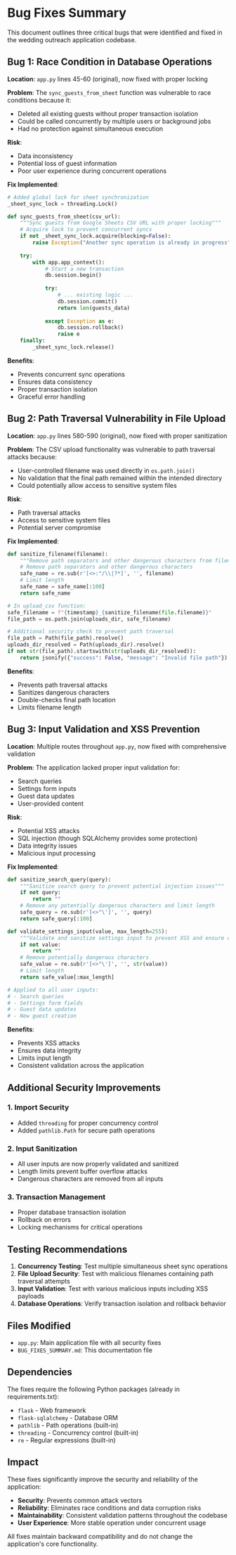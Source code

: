 # Bug Fixes Summary

This document outlines three critical bugs that were identified and fixed in the wedding outreach application codebase.

## Bug 1: Race Condition in Database Operations

**Location**: `app.py` lines 45-60 (original), now fixed with proper locking

**Problem**: The `sync_guests_from_sheet` function was vulnerable to race conditions because it:
- Deleted all existing guests without proper transaction isolation
- Could be called concurrently by multiple users or background jobs
- Had no protection against simultaneous execution

**Risk**: 
- Data inconsistency
- Potential loss of guest information
- Poor user experience during concurrent operations

**Fix Implemented**:
```python
# Added global lock for sheet synchronization
_sheet_sync_lock = threading.Lock()

def sync_guests_from_sheet(csv_url):
    """Sync guests from Google Sheets CSV URL with proper locking"""
    # Acquire lock to prevent concurrent syncs
    if not _sheet_sync_lock.acquire(blocking=False):
        raise Exception("Another sync operation is already in progress")
    
    try:
        with app.app_context():
            # Start a new transaction
            db.session.begin()
            
            try:
                # ... existing logic ...
                db.session.commit()
                return len(guests_data)
                
            except Exception as e:
                db.session.rollback()
                raise e
    finally:
        _sheet_sync_lock.release()
```

**Benefits**:
- Prevents concurrent sync operations
- Ensures data consistency
- Proper transaction isolation
- Graceful error handling

## Bug 2: Path Traversal Vulnerability in File Upload

**Location**: `app.py` lines 580-590 (original), now fixed with proper sanitization

**Problem**: The CSV upload functionality was vulnerable to path traversal attacks because:
- User-controlled filename was used directly in `os.path.join()`
- No validation that the final path remained within the intended directory
- Could potentially allow access to sensitive system files

**Risk**:
- Path traversal attacks
- Access to sensitive system files
- Potential server compromise

**Fix Implemented**:
```python
def sanitize_filename(filename):
    """Remove path separators and other dangerous characters from filename"""
    # Remove path separators and other dangerous characters
    safe_name = re.sub(r'[<>:"/\\|?*]', '', filename)
    # Limit length
    safe_name = safe_name[:100]
    return safe_name

# In upload_csv function:
safe_filename = f"{timestamp}_{sanitize_filename(file.filename)}"
file_path = os.path.join(uploads_dir, safe_filename)

# Additional security check to prevent path traversal
file_path = Path(file_path).resolve()
uploads_dir_resolved = Path(uploads_dir).resolve()
if not str(file_path).startswith(str(uploads_dir_resolved)):
    return jsonify({"success": False, "message": "Invalid file path"})
```

**Benefits**:
- Prevents path traversal attacks
- Sanitizes dangerous characters
- Double-checks final path location
- Limits filename length

## Bug 3: Input Validation and XSS Prevention

**Location**: Multiple routes throughout `app.py`, now fixed with comprehensive validation

**Problem**: The application lacked proper input validation for:
- Search queries
- Settings form inputs
- Guest data updates
- User-provided content

**Risk**:
- Potential XSS attacks
- SQL injection (though SQLAlchemy provides some protection)
- Data integrity issues
- Malicious input processing

**Fix Implemented**:
```python
def sanitize_search_query(query):
    """Sanitize search query to prevent potential injection issues"""
    if not query:
        return ""
    # Remove any potentially dangerous characters and limit length
    safe_query = re.sub(r'[<>"\']', '', query)
    return safe_query[:100]

def validate_settings_input(value, max_length=255):
    """Validate and sanitize settings input to prevent XSS and ensure data integrity"""
    if not value:
        return ""
    # Remove potentially dangerous characters
    safe_value = re.sub(r'[<>"\']', '', str(value))
    # Limit length
    return safe_value[:max_length]

# Applied to all user inputs:
# - Search queries
# - Settings form fields
# - Guest data updates
# - New guest creation
```

**Benefits**:
- Prevents XSS attacks
- Ensures data integrity
- Limits input length
- Consistent validation across the application

## Additional Security Improvements

### 1. Import Security
- Added `threading` for proper concurrency control
- Added `pathlib.Path` for secure path operations

### 2. Input Sanitization
- All user inputs are now properly validated and sanitized
- Length limits prevent buffer overflow attacks
- Dangerous characters are removed from all inputs

### 3. Transaction Management
- Proper database transaction isolation
- Rollback on errors
- Locking mechanisms for critical operations

## Testing Recommendations

1. **Concurrency Testing**: Test multiple simultaneous sheet sync operations
2. **File Upload Security**: Test with malicious filenames containing path traversal attempts
3. **Input Validation**: Test with various malicious inputs including XSS payloads
4. **Database Operations**: Verify transaction isolation and rollback behavior

## Files Modified

- `app.py`: Main application file with all security fixes
- `BUG_FIXES_SUMMARY.md`: This documentation file

## Dependencies

The fixes require the following Python packages (already in requirements.txt):
- `flask` - Web framework
- `flask-sqlalchemy` - Database ORM
- `pathlib` - Path operations (built-in)
- `threading` - Concurrency control (built-in)
- `re` - Regular expressions (built-in)

## Impact

These fixes significantly improve the security and reliability of the application:
- **Security**: Prevents common attack vectors
- **Reliability**: Eliminates race conditions and data corruption risks
- **Maintainability**: Consistent validation patterns throughout the codebase
- **User Experience**: More stable operation under concurrent usage

All fixes maintain backward compatibility and do not change the application's core functionality.